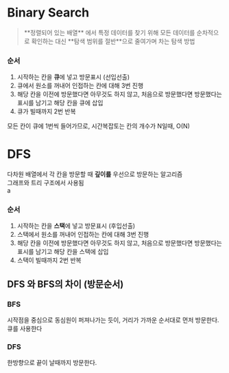 # Binary Search

<blockquote>
**정렬되어 있는 배열** 에서 특정 데이터를 찾기 위해 모든 데이터를 순차적으로 확인하는 대신 
**탐색 범위를 절반**으로 줄여가며 차는 탐색 방법

</blockquote>

### 순서

1. 시작하는 칸을 **큐**에 넣고 방문표시 (선입선출)
2. 큐에서 원소를 꺼내어 인접하는 칸에 대해 3번 진행
3. 해당 칸을 이전에 방문했다면 아무것도 하지 않고, 처음으로 방문했다면 방문했다는 표시를 남기고 해당 칸을 큐에 삽입
4. 큐가 빌때까지 2번 반복

모든 칸이 큐에 1번씩 들어가므로, 시간복잡토는 칸의 개수가 N일때, O(N)

# DFS

다차원 배열에서 각 칸을 방문할 때 **깊이를** 우선으로 방문하는 알고리즘 <br/>
그래프와 트리 구조에서 사용됨 <br/>a

### 순서

1. 시작하는 칸을 **스택**에 넣고 방문표시 (후입선출)
2. 스택에서 원소를 꺼내어 인접하는 칸에 대해 3번 진행
3. 해당 칸을 이전에 방문했다면 아무것도 하지 않고, 처음으로 방문했다면 방문했다는 표시를 남기고 해당 칸을 스택에 삽입
4. 스택이 빌때까지 2번 반복

## DFS 와 BFS의 차이 (방문순서)

### BFS

시작점을 중심으로 동심원이 퍼져나가는 듯이, 거리가 가까운 순서대로 먼저 방문한다.<br/>
큐를 사용한다

### DFS

한방향으로 끝이 날때까지 방문한다.
